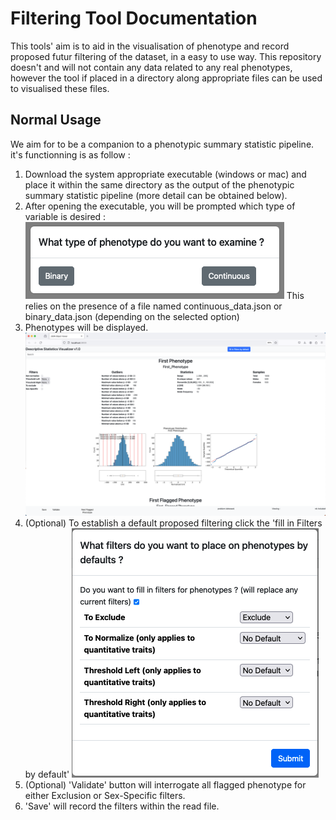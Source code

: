 # Filtering Tool Documentation

This tools' aim is to aid in the visualisation of phenotype and record proposed futur filtering of the dataset, in a easy to use way. This repository doesn't and will not contain any data related to any real phenotypes, however the tool if placed in a directory along appropriate files can be used to visualised these files.

## Normal Usage 
We aim for to be a companion to a phenotypic summary statistic pipeline. it's functionning is as follow :

1) Download the system appropriate executable (windows or mac) and place it within the same directory as the output of the phenotypic summary statistic pipeline (more detail can be obtained below).
2) After opening the executable, you will be prompted which type of variable is desired :
![Prompt](util/prompt.png)
   This relies on the presence of a file named continuous_data.json or binary_data.json (depending on the selected option)
3) Phenotypes will be displayed.
![Phenotype Display](util/Phenotype.png)
4) (Optional) To establish a default proposed filtering click the 'fill in Filters by default'
![Phenotype Default](util/Default.png)
6) (Optional) 'Validate' button will interrogate all flagged phenotype for either Exclusion or Sex-Specific filters.
7) 'Save' will record the filters within the read file.
